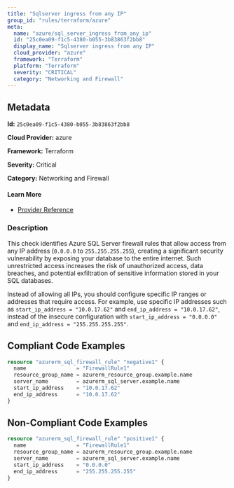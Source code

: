 ```yaml
---
title: "Sqlserver ingress from any IP"
group_id: "rules/terraform/azure"
meta:
  name: "azure/sql_server_ingress_from_any_ip"
  id: "25c0ea09-f1c5-4380-b055-3b83863f2bb8"
  display_name: "Sqlserver ingress from any IP"
  cloud_provider: "azure"
  framework: "Terraform"
  platform: "Terraform"
  severity: "CRITICAL"
  category: "Networking and Firewall"
---
```

## Metadata

**Id:** `25c0ea09-f1c5-4380-b055-3b83863f2bb8`

**Cloud Provider:** azure

**Framework:** Terraform

**Severity:** Critical

**Category:** Networking and Firewall

#### Learn More

 - [Provider Reference](https://registry.terraform.io/providers/hashicorp/azurerm/3.6.0/docs/resources/sql_firewall_rule)

### Description

 This check identifies Azure SQL Server firewall rules that allow access from any IP address (`0.0.0.0` to `255.255.255.255`), creating a significant security vulnerability by exposing your database to the entire internet. Such unrestricted access increases the risk of unauthorized access, data breaches, and potential exfiltration of sensitive information stored in your SQL databases.

Instead of allowing all IPs, you should configure specific IP ranges or addresses that require access. For example, use specific IP addresses such as `start_ip_address = "10.0.17.62"` and `end_ip_address = "10.0.17.62"`, instead of the insecure configuration with `start_ip_address = "0.0.0.0"` and `end_ip_address = "255.255.255.255"`.


## Compliant Code Examples
```terraform
resource "azurerm_sql_firewall_rule" "negative1" {
  name                = "FirewallRule1"
  resource_group_name = azurerm_resource_group.example.name
  server_name         = azurerm_sql_server.example.name
  start_ip_address    = "10.0.17.62"
  end_ip_address      = "10.0.17.62"
}
```
## Non-Compliant Code Examples
```terraform
resource "azurerm_sql_firewall_rule" "positive1" {
  name                = "FirewallRule1"
  resource_group_name = azurerm_resource_group.example.name
  server_name         = azurerm_sql_server.example.name
  start_ip_address    = "0.0.0.0"
  end_ip_address      = "255.255.255.255"
}
```